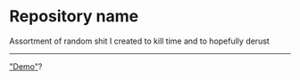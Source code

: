 # Repository name
Assortment of random shit I created to kill time and to hopefully derust

----
["Demo"](https://2e48.github.io/mini-projects/)?